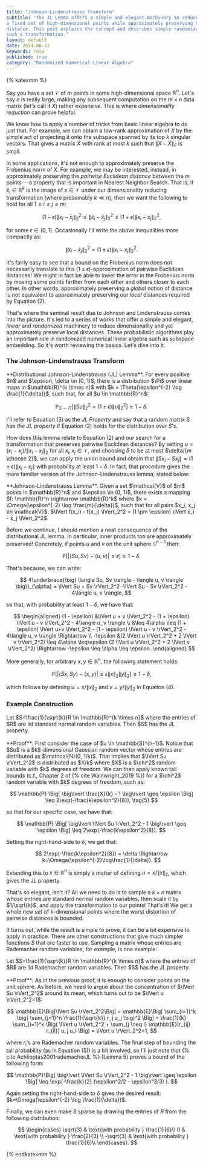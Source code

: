 ```yaml
---
title: "Johnson-Lindenstrauss Transform"
subtitle: "The JL Lemma offers a simple and elegant machinery to reduce the dimensionality of
a fixed set of high-dimensional points while approximately preserving their pairwise Euclidean
distance. This post explains the concept and describes simple randomized constructions of
such a transformation."
layout: default
date: 2024-08-12
keywords: rnla
published: true
category: "Randomized Numerical Linear Algebra"
---
```


{% katexmm %}

Say you have a set $\mathcal{V}$ of $m$ points in some high-dimensional space $\mathbb{R}^n$. Let's say $n$ is really large, making any subsequent computation on the $m \times n$ data matrix (let's call it $X$) rather expensive. This is where *dimensionality reduction* can prove helpful.



We know how to apply a number of tricks from basic linear algebra to do just that. For example, we can obtain a low-rank approximation of $X$ by the simple act of projecting it onto the subspace spanned by its top $k$ singular vectors. That gives a matrix $\tilde{X}$ with rank at most $k$ such that $\lVert X - \tilde{X} \rVert_F$ is small.



In some applications, it's not enough to approximately preserve the Frobenius norm of $X$. For example, we may be interested, instead, in approximately preserving the *pairwise Euclidean distance* between the $m$ points---a property that is important in Nearest Neighbor Search. That is, if $\tilde{x}_i \in \mathbb{R}^k$ is the image of $x \in \mathcal{V}$ under our dimensionality reducing transformation (where presumably $k \ll n$), then we want the following to hold for all $1 \leq i \leq j \leq m$: 

$$
(1-\epsilon) \lVert x_i - x_j \rVert_2^2 \leq \lVert \tilde{x}_i - \tilde{x}_j \rVert_2^2 \leq (1+\epsilon) \lVert x_i - x_j \rVert_2^2, \tag{1}
$$

for some $\epsilon \in (0, 1)$. Occasionally I'll write the above inequalities more compactly as:

$$
\lVert \tilde{x}_i - \tilde{x}_j\lVert_2^2 = (1\pm \epsilon) \lVert x_i - x_j \rVert_2^2. \tag{2}
$$



It's fairly easy to see that a bound on the Frobenius norm does not necessarily translate to this $(1 \pm \epsilon)$-approximation of pairwise Euclidean distances! We might in fact be able to lower the error in the Frobenius norm by moving some points farther from each other and others closer to each other. In other words, approximately preserving a *global* notion of distance is not equivalent to approximately preserving our *local* distances required by Equation (2).



That's where the seminal result due to Johnson and Lindenstrauss comes into the picture. It's led to a series of works that offer a simple and elegant, *linear* and *randomized* machinery to reduce dimensionality and yet approximately preserve local distances. These probabilistic algorithms play an important role in randomized numerical linear algebra such as subspace embedding. So it's worth reviewing the basics. Let's dive into it.

### The Johnson-Lindenstrauss Transform

<div class="callout-yellow" markdown="1">
<div class="with-margin" markdown="1">
**Distributional Johnson-Lindenstrauss (JL) Lemma**. For every positive $n$ and $\epsilon, \delta \in (0, 1)$, there is a distribution $\Pi$ over linear maps in $\mathbb{R}^{k \times n}$ with $k = \Theta(\epsilon^{-2} \log \frac{1}{\delta})$, such that, for all $u \in \mathbb{R}^n$:

$$
\mathbb{P}_{S \sim \Pi}\big[ \lVert Su \rVert_2^2 = (1 \pm \epsilon) \lVert u \rVert_2^2 \big] \geq 1 - \delta. \tag{3}
$$

</div>
</div>

I'll refer to Equation (3) as the *JL Property* and say that a random matrix $S$ *has the JL property* if Equation (2) holds for the distribution over $S$'s.



How does this lemma relate to Equation (2) and our search for a transformation that preserves pairwise Euclidean distances? By setting $u = (x_i - x_j) / \lVert x_i - x_j \rVert_2$ for all $x_i, x_j \in \mathcal{V}$, and choosing $\delta$ to be at most $\delta/{m \choose 2}$, we can apply the union bound and obtain that $\lVert Sx_i - Sx_j \lVert = (1\pm \epsilon) \lVert x_i - x_j \rVert$ with probability at least $1 - \delta$. In fact, that procedure gives the more familiar version of the Johnson-Lindenstrauss lemma, stated below:

<div class="callout-yellow" markdown="1">
<div class="with-margin" markdown="1">
**Johnson-Lindenstrauss Lemma**. Given a set $\mathcal{V}$ of $m$ points in $\mathbb{R}^n$ and $\epsilon \in (0, 1)$, there exists a mapping $f: \mathbb{R}^n \rightarrow \mathbb{R}^k$ where $k = \Omega(\epsilon^{-2} \log \frac{m}{\delta})$, such that for all pairs $x_i, x_j \in \mathcal{V}$, $\lVert f(x_i) - f(x_j) \lVert_2^2 = (1 \pm \epsilon) \lVert x_i - x_j \lVert_2^2$.
</div>
</div>


Before we continue, I should mention a neat consequence of the distributional JL lemma. In particular, inner products too are approximately preserved! Concretely, if points $u$ and $v$ on the unit sphere $\mathbb{S}^{n-1}$ then:

$$
\mathbb{P} \Big[ \big\lvert \langle Su, Sv \rangle - \langle u, v \rangle \big\rvert \leq \epsilon \big] \geq 1 - \delta. \tag{4}
$$

That's because, we can write:

$$
4\underbrace{\big( \langle Su, Sv \rangle - \langle u, v \rangle \big)}_{\alpha} = \lVert Su + Sv \rVert_2^2 -\lVert Su - Sv \rVert_2^2 - 4\langle u, v \rangle,
$$

so that, with probability at least $1 - \delta$, we have that:

$$
\begin{aligned}
(1 - \epsilon) &\lVert u + v \lVert_2^2 - (1 + \epsilon) \lVert u - v \rVert_2^2 - 4\langle u, v \rangle \\
&\leq 4\alpha \leq (1 + \epsilon) \lVert u+v \lVert_2^2 - (1 - \epsilon) \lVert u - v \rVert_2^2 - 4\langle u, v \rangle \Rightarrow \\
-\epsilon &(2 \lVert u \rVert_2^2 + 2 \lVert v \rVert_2^2) \leq 4\alpha \leq\epsilon (2 \lVert u \rVert_2^2 + 2 \lVert v \rVert_2^2) \Rightarrow
-\epsilon \leq \alpha \leq \epsilon.
\end{aligned}
$$



More generally, for arbitrary $x, y \in \mathbb{R}^n$, the following statement holds:

$$
\mathbb{P} \Big[ \big\lvert \langle Sx, Sy \rangle - \langle x, y \rangle \big\rvert \leq \epsilon \lVert x \rVert_2 \lVert y \rVert_2  \big] \geq 1 - \delta,
$$

which follows by defining $u=x/\lVert x \rVert_2$ and $v=y/\lVert y\rVert_2$ in Equation (4).

### Example Construction

<div class="callout-yellow" markdown="1">
<div class="with-margin" markdown="1">
Let $S=\frac{1}{\sqrt{k}}R \in \mathbb{R}^{k \times n}$ where the entries of $R$ are iid standard normal random variables. Then $S$ has the JL property.
</div>
</div>

<br>

<div class="callout-gray" markdown="1">
<div class="with-margin" markdown="1">
**Proof**: First consider the case of $u \in \mathbb{S}^{n-1}$. Notice that $Su$ is a $k$-dimensional Gaussian random vector whose entries are distributed as $\mathcal{N}(0, 1/k)$. That implies that $\lVert Su \rVert_2^2$ is distributed as $X/k$ where $X$ is a $\chi^2$ random variable with $k$ degrees of freedom. We can then apply known tail bounds (c.f., Chapter 2 of {% cite Wainwright_2019 %}) for a $\chi^2$ random variable with $k$ degrees of freedom, such as:

$$
\mathbb{P} \Big[ \big\lvert \frac{X}{k} - 1 \big\rvert \geq \epsilon \Big] \leq 2\exp(-\frac{k\epsilon^2}{8}), \tag{5}
$$

so that for our specific case, we have that:

$$
\mathbb{P} \Big[ \big\lvert \lVert Su \rVert_2^2 - 1 \big\rvert \geq \epsilon \Big] \leq 2\exp(-\frac{k\epsilon^2}{8}).
$$

Setting the right-hand-side to $\delta$, we get that:

$$
2\exp(-\frac{k\epsilon^2}{8}) = \delta \Rightarrow k=\Omega(\epsilon^{-2}\log\frac{1}{\delta}).
$$

Extending this to $x \in \mathbb{R}^n$ is simply a matter of defining $u = x/\lVert x \rVert_2$, which gives the JL property.
</div>
</div>


That's so elegant, isn't it? All we need to do is to sample a $k \times n$ matrix whose entries are standard normal random variables, then scale it by $1/\sqrt{k}$, and apply the transformation to our points! That's it! We get a whole new set of $k$-dimensional points where the worst distortion of pairwise distances is bounded.



It turns out, while the result is simple to prove, it can be a bit expensive to apply in practice. There are other constructions that give much simpler functions $S$ that are faster to use. Sampling a matrix whose entries are Rademacher random variables, for example, is one example:


<div class="callout-yellow" markdown="1">
<div class="with-margin" markdown="1">
Let $S=\frac{1}{\sqrt{k}}R \in \mathbb{R}^{k \times n}$ where the entries of $R$ are iid Rademacher random variables. Then $S$ has the JL property.
</div>
</div>

<br>

<div class="callout-gray" markdown="1">
<div class="with-margin" markdown="1">
**Proof**: As in the previous proof, it is enough to consider points on the unit sphere. As before, we need to argue about the concentration of $\lVert Su \rVert_2^2$ around its mean, which turns out to be $\lVert u \rVert_2^2=1$:

$$
\mathbb{E}\Big[\lVert Su \rVert_2^2\Big] = \mathbb{E}\Big[ \sum_{i=1}^k \big( \sum_{j=1}^n \frac{1}{\sqrt{k}} r_j u_j \big)^2 \Big] = \frac{1}{k} \sum_{i=1}^k \Big( \lVert u \rVert_2^2 + \sum_{j \neq l} \mathbb{E}[r_{ij} r_{il}] u_j u_l \Big) = \lVert u \rVert_2^2=1,
$$

where $r_i$'s are Rademacher random variables. The final step of bounding the tail probability (as in Equation (5)) is a bit involved, so I'll just note that {% cite Achlioptas2001rademacherJL %} (Lemma 5) proves a bound of the following form:

$$
\mathbb{P}\Big[ \big\lvert \lVert Su \rVert_2^2 - 1 \big\rvert \geq \epsilon \Big] \leq \exp(-\frac{k}{2} (\epsilon^2/2 - \epsilon^3/3) ).
$$

Again setting the right-hand-side to $\delta$ gives the desired result: $k=\Omega(\epsilon^{-2} \log \frac{1}{\delta})$.
</div>
</div>


Finally, we can even make $S$ sparse by drawing the entries of $R$ from the following distribution:

$$
\begin{cases}
\sqrt{3} & \text{with probability } \frac{1}{6}\\
0 & \text{with probability } \frac{2}{3} \\
-\sqrt{3} & \text{with probability } \frac{1}{6}\\ 
\end{cases}.
$$

{% endkatexmm %}